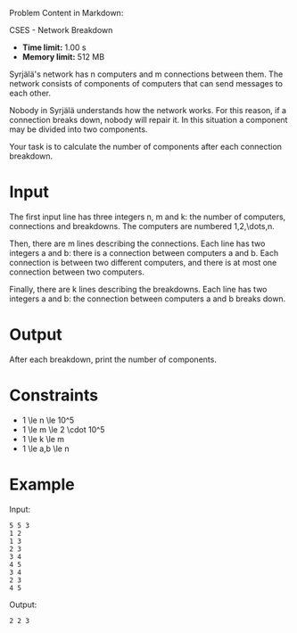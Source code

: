Problem Content in Markdown:


CSES \- Network Breakdown




* **Time limit:** 1\.00 s
* **Memory limit:** 512 MB




Syrjälä's network has n computers and m connections between them. The network consists of components of computers that can send messages to each other.


Nobody in Syrjälä understands how the network works. For this reason, if a connection breaks down, nobody will repair it. In this situation a component may be divided into two components.


Your task is to calculate the number of components after each connection breakdown.


Input
=====


The first input line has three integers n, m and k: the number of computers, connections and breakdowns. The computers are numbered 1,2,\\dots,n.


Then, there are m lines describing the connections. Each line has two integers a and b: there is a connection between computers a and b. Each connection is between two different computers, and there is at most one connection between two computers.


Finally, there are k lines describing the breakdowns. Each line has two integers a and b: the connection between computers a and b breaks down.


Output
======


After each breakdown, print the number of components.


Constraints
===========


* 1 \\le n \\le 10^5
* 1 \\le m \\le 2 \\cdot 10^5
* 1 \\le k \\le m
* 1 \\le a,b \\le n


Example
=======


Input:



```
5 5 3
1 2
1 3
2 3
3 4
4 5
3 4
2 3
4 5

```

Output:



```
2 2 3

```
 
